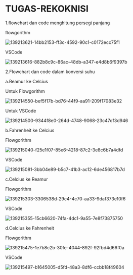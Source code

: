 # TUGAS-REKOKNISI
1.flowchart dan code menghitung persegi panjang

flowgorithm

![139213621-14bb2153-ff3c-4592-90c1-c0172ecc75f1](https://user-images.githubusercontent.com/93032281/139355714-3007d4d2-b64d-4742-b7fc-4376bb6b387d.png)

VSCode

![139213616-882b8c9c-86ac-48db-a347-e4d8b6f9397b](https://user-images.githubusercontent.com/93032281/139355771-b0e82b9d-21ed-49ed-a6af-491b6273ce1c.png)

2.Flowchart dan code dalam konversi suhu

a.Reamur ke Celcius

Untuk Flowgorithm

![139214550-bef5f17b-bd76-44f9-aa91-209f17083e32](https://user-images.githubusercontent.com/93032281/139355956-35283992-3844-4062-86cc-639b8a141a46.png)

Untuk VSCode

![139214500-9344f8e0-264d-4748-9068-23c47df3d946](https://user-images.githubusercontent.com/93032281/139356014-9f040e7f-88ff-4d33-be12-41769bf51eaa.png)

b.Fahrenheit ke Celcius

Flowgorithm

![139215040-f25e1f07-85e6-4218-87c2-3e8c6b7a4dfd](https://user-images.githubusercontent.com/93032281/139356154-d0dee8b8-7e79-4f07-807f-527a8fe07072.png)

VSCode

![139215081-3bb04e89-b5c7-41b3-ac12-6de456817b7d](https://user-images.githubusercontent.com/93032281/139356191-37c33a1d-1cb3-42cb-aa65-da4034202899.png)

c.Celcius ke Reamur

Flowgorithm

![139215303-3306538d-29c4-4c70-aa33-9daf373e10f6](https://user-images.githubusercontent.com/93032281/139356252-5f18facc-9f2a-423a-abfb-6918f2a82a30.png)

VSCode

![139215355-15cb6620-74fa-4dc1-9a55-7e8f73875750](https://user-images.githubusercontent.com/93032281/139356321-f4082970-8ddb-4abe-a72f-8f228df4e1d9.png)

d.Celcius ke Fahrenheit

Flowgorithm

![139215475-1e7b8c2b-30fe-4044-892f-92fbd4d66f0a](https://user-images.githubusercontent.com/93032281/139356385-61bcab2a-15f1-4ab5-82fc-14b89f421ff3.png)

VSCode

![139215497-b1645005-d5fd-48a3-8df6-ccbb18f49604](https://user-images.githubusercontent.com/93032281/139356412-afbd7dd7-eb4a-4478-83c4-ebcd244b2c9c.png)











